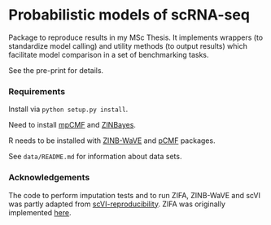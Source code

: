 # Probabilistic models of scRNA-seq
Package to reproduce results in my MSc Thesis. It implements wrappers (to standardize model calling) and utility methods (to output results) which facilitate model comparison in a set of benchmarking tasks.

See the pre-print for details.


### Requirements
Install via ``python setup.py install``.

Need to install [mpCMF](https://github.com/pedrofale/mpcmf) and [ZINBayes](https://github.com/pedrofale/zinbayes).
 
R needs to be installed with [ZINB-WaVE](https://bioconductor.org/packages/release/bioc/html/zinbwave.html) and [pCMF](https://gitlab.inria.fr/gdurif/pCMF) packages.

See `data/README.md` for information about data sets.


### Acknowledgements
The code to perform imputation tests and to run ZIFA, ZINB-WaVE and scVI was partly adapted from [scVI-reproducibility](https://github.com/romain-lopez/scVI-reproducibility).
ZIFA was originally implemented [here](https://github.com/epierson9/ZIFA).
